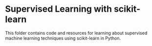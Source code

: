 # Supervised Learning with scikit-learn

This folder contains code and resources for learning about supervised machine learning techniques using scikit-learn in Python.

<!-- 
## Contents

The folder contains the following files and directories:

- `classification_models.py`: A Python script that demonstrates how to train and evaluate several classification models on a dataset of customer reviews.
- `regression_models.ipynb`: A Jupyter Notebook that walks through an example of using linear regression and decision trees for predicting the prices of houses based on various features.
- `datasets/`: A directory that contains sample datasets used in the code examples.
- `README.md`: A Markdown file that provides an overview of the contents of this folder.

## classification_models.py

`classification_models.py` is a Python script that demonstrates how to train and evaluate several classification models on a dataset of customer reviews. The script uses the `scikit-learn` library to perform the analysis and includes examples of models such as logistic regression, random forest, and support vector machines.

## regression_models.ipynb

`regression_models.ipynb` is a Jupyter Notebook that walks through an example of using linear regression and decision trees for predicting the prices of houses based on various features. The notebook uses the `pandas` and `scikit-learn` libraries to perform the analysis and visualize the results.

## datasets/

The `datasets/` directory contains sample datasets used in the code examples. The datasets include:

- `customer_reviews.csv`: A dataset of customer reviews and ratings used in the classification models example.
- `house_prices.csv`: A dataset of housing prices and features used in the regression models example.

## README.md

`README.md` is the file you're currently reading! It provides an overview of the contents of this folder and how to use the code and resources provided here.
 -->
